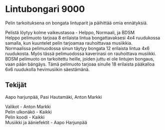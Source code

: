 # Lintubongari 9000
Pelin tarkoituksena on bongata lintuparit ja päihittää omia ennätyksiä.  
  
Pelistä löytyy kolme vaikeustasoa - Helppo, Normaali, ja BDSM  
Helppo pelimuoto tarjoaa 8 erilaista lintua bongattavaksesi 4x4 ruudukossa samalla, kun kuuntelet pelin tarjoamaa rauhoittavaa musiikkia.  
Normaalissa pelimuodossa sinun täytyy bongata 12 erilaista lintua 4x6 ruudukosta. Myös tässä pelimuodossa kaverinasi on rauhoittava musiikki.  
BDSM pelimuoto on tarkoitettu heille, joiden juttu ei ole lintujen bongaus, vaan pään bängäys. Tämä pelimuoto tarjoaa sinulle 18 erilaista pääkalloa 6x6 ruudukolla hevimusiikin säestämänä.  
  
  
## Tekijät
Aapo harjunpää, Pasi Hautamäki, Anton Markki
  
Valikot - Anton Markki  
Pelin ulkonäkö - Kaikki  
Pelin koodi - Kaikki  
Musiikki ja ääniefektit - Aapo Harjunpää
